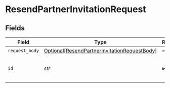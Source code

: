 # ResendPartnerInvitationRequest


## Fields

| Field                                                                                                         | Type                                                                                                          | Required                                                                                                      | Description                                                                                                   | Example                                                                                                       |
| ------------------------------------------------------------------------------------------------------------- | ------------------------------------------------------------------------------------------------------------- | ------------------------------------------------------------------------------------------------------------- | ------------------------------------------------------------------------------------------------------------- | ------------------------------------------------------------------------------------------------------------- |
| `request_body`                                                                                                | [Optional[ResendPartnerInvitationRequestBody]](../../models/operations/resendpartnerinvitationrequestbody.md) | :heavy_minus_sign:                                                                                            | N/A                                                                                                           |                                                                                                               |
| `id`                                                                                                          | *str*                                                                                                         | :heavy_check_mark:                                                                                            | The Id of partner                                                                                             | e45a6dc2-3795-43a3-ae0f-6b6760f310fc                                                                          |